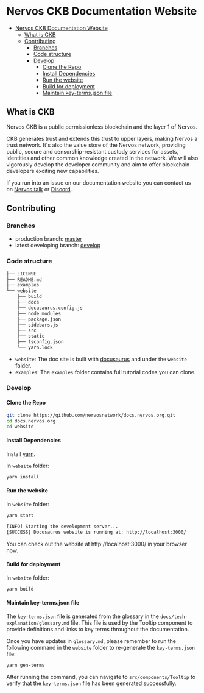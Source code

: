 # Nervos CKB Documentation Website

- [Nervos CKB Documentation Website](#nervos-ckb-documentation-website)
  - [What is CKB](#what-is-ckb)
  - [Contributing](#contributing)
    - [Branches](#branches)
    - [Code structure](#code-structure)
    - [Develop](#develop)
      - [Clone the Repo](#clone-the-repo)
      - [Install Dependencies](#install-dependencies)
      - [Run the website](#run-the-website)
      - [Build for deployment](#build-for-deployment)
      - [Maintain key-terms.json file](#maintain-key-termsjson-file)

## What is CKB

Nervos CKB is a public permissionless blockchain and the layer 1 of Nervos.

CKB generates trust and extends this trust to upper layers, making Nervos a trust network. It's also the value store of the Nervos network, providing public, secure and censorship-resistant custody services for assets, identities and other common knowledge created in the network. We will also vigorously develop the developer community and aim to offer blockchain developers exciting new capabilities.

If you run into an issue on our documentation website you can contact us on [Nervos talk](https://talk.nervos.org/) or [Discord](https://discord.gg/AqGTUE9).

## Contributing

### Branches

- production branch: [master](https://github.com/nervosnetwork/docs.nervos.org/tree/master)
- latest developing branch: [develop](https://github.com/nervosnetwork/docs.nervos.org/tree/develop)

### Code structure

```bash
├── LICENSE
├── README.md
├── examples
└── website
    ├── build
    ├── docs
    ├── docusaurus.config.js
    ├── node_modules
    ├── package.json
    ├── sidebars.js
    ├── src
    ├── static
    ├── tsconfig.json
    └── yarn.lock
```

- `website`: The doc site is built with [docusaurus](https://docusaurus.io/) and under the `website` folder.
- `examples`: The `examples` folder contains full tutorial codes you can clone.

### Develop

#### Clone the Repo

```bash
git clone https://github.com/nervosnetwork/docs.nervos.org.git
cd docs.nervos.org
cd website
```

#### Install Dependencies

Install [yarn](https://yarnpkg.com/en/).

In `website` folder:

```bash
yarn install
```

#### Run the website

In `website` folder:

```bash
yarn start
```

```bash
[INFO] Starting the development server...
[SUCCESS] Docusaurus website is running at: http://localhost:3000/
```

You can check out the website at http://localhost:3000/ in your browser now.

#### Build for deployment

In `website` folder:

```bash
yarn build
```

#### Maintain key-terms.json file
The `key-terms.json` file is generated from the glossary in the `docs/tech-explanation/glossary.md` file. This file is used by the Tooltip component to provide definitions and links to key terms throughout the documentation.

Once you have updates in `glossary.md`, please remember to run the following command in the `website` folder to re-generate the `key-terms.json` file:

```bash
yarn gen-terms
```

After running the command, you can navigate to `src/components/Tooltip` to verify that the `key-terms.json` file has been generated successfully.
